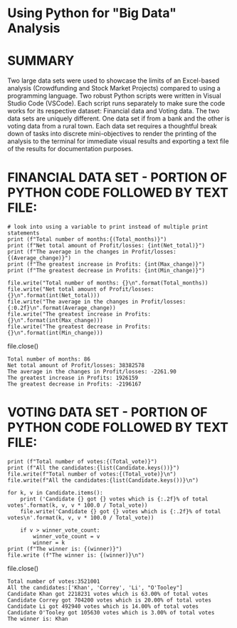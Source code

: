 # Using Python for "Big Data" Analysis

# SUMMARY

Two large data sets were used to showcase the limits of an Excel-based analysis (Crowdfunding and Stock Market Projects) compared to using a programming language. Two robust Python scripts were written in Visual Studio Code (VSCode). Each script runs separately to make sure the code works for its respective dataset: Financial data and Voting data. The two data sets are uniquely different. One data set if from a bank and the other is voting data from a rural town. Each data set requires a thoughtful break down of tasks into discrete mini-objectives to render the printing of the analysis to the terminal for immediate visual results and exporting a text file of the results for documentation purposes.

 # FINANCIAL DATA SET - PORTION OF PYTHON CODE FOLLOWED BY TEXT FILE:

    # look into using a variable to print instead of multiple print statements
    print (f"Total number of months:{(Total_months)}")
    print (f"Net total amount of Profit/losses: {int(Net_total)}")
    print (f"The average in the changes in Profit/losses: {(Average_change)}")
    print (f"The greatest increase in Profits: {int(Max_change)}")
    print (f"The greatest decrease in Profits: {int(Min_change)}")
    
    file.write("Total number of months: {}\n".format(Total_months))
    file.write("Net total amount of Profit/losses: {}\n".format(int(Net_total)))
    file.write("The average in the changes in Profit/losses: {:0.2f}\n".format(Average_change))
    file.write("The greatest increase in Profits: {}\n".format(int(Max_change)))
    file.write("The greatest decrease in Profits: {}\n".format(int(Min_change)))


file.close()

    Total number of months: 86
    Net total amount of Profit/losses: 38382578
    The average in the changes in Profit/losses: -2261.90
    The greatest increase in Profits: 1926159
    The greatest decrease in Profits: -2196167
    

 # VOTING DATA SET - PORTION OF PYTHON CODE FOLLOWED BY TEXT FILE:
 
    print (f"Total number of votes:{(Total_vote)}")
    print (f"All the candidates:{list(Candidate.keys())}") 
    file.write(f"Total number of votes:{(Total_vote)}\n")
    file.write(f"All the candidates:{list(Candidate.keys())}\n")
    
    for k, v in Candidate.items():
        print ('Candidate {} got {} votes which is {:.2f}% of total votes'.format(k, v, v * 100.0 / Total_vote))     
        file.write('Candidate {} got {} votes which is {:.2f}% of total votes\n'.format(k, v, v * 100.0 / Total_vote))
        
        if v > winner_vote_count:
            winner_vote_count = v
            winner = k
    print (f"The winner is: {(winner)}")
    file.write (f"The winner is: {(winner)}\n")

file.close()
               
    Total number of votes:3521001
    All the candidates:['Khan', 'Correy', 'Li', "O'Tooley"]
    Candidate Khan got 2218231 votes which is 63.00% of total votes
    Candidate Correy got 704200 votes which is 20.00% of total votes
    Candidate Li got 492940 votes which is 14.00% of total votes
    Candidate O'Tooley got 105630 votes which is 3.00% of total votes
    The winner is: Khan


